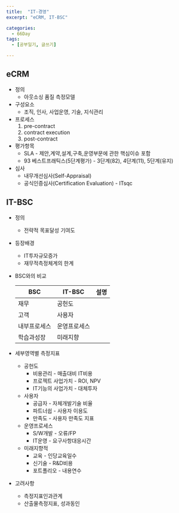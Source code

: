 ```yaml
---
title:  "IT-경영"
excerpt: "eCRM, IT-BSC"

categories:
  - 66Day
tags:
  - [공부일기, 글쓰기]

---
```




## eCRM
- 정의
	- 아웃소싱 품질 측정모델
- 구성요소
	- 조직, 인사, 사업운영, 기술, 지식관리
- 프로세스
	1. pre-contract
	2. contract execution
	3. post-contract
- 평가항목
	- SLA - 제안,계약,설계,구축,운영부문에 관한 핵심이슈 포함
	- 93 베스트프래틱스(5단계평가) - 3단계(82), 4단계(11), 5단계(유지)
- 심사
	- 내무개선심사(Self-Appraisal)
	- 공식인증심사(Certification Evaluation) - ITsqc
	



## IT-BSC

- 정의
	
	- 전략적 목표달성 기여도
- 등장배경
	- IT투자규모증가
	- 재무적측정체계의 한계
- BSC와의 비교

	|BSC|IT-BSC|설명|
	|---|---|---|
	|재무|공헌도||
	|고객|사용자||
	|내부프로세스|운영프로세스||
	|학습과성장|미래지향||
	
- 세부영역별 측정지표
	- 공헌도
		- 비용관리 - 매출대비 IT비용
		- 프로젝트 사업가치 - ROI, NPV
		- IT기능의 사업가치 - 대체투자
	- 사용자
		- 공급자 - 자체개발기술 비율
		- 파트너쉽 - 사용자 이용도
		- 만족도 - 사용자 만족도 지표
	- 운영프로세스
		- S/W개발 - 오류/FP
		- IT운영 - 요구사항대응시간
	- 미래지향적
		- 교육 - 인당교육일수
		- 신기술 - R&D비용
		- 포트폴리오 - 내용연수
	
- 고려사항
	- 측정지표인과관계
	- 산출물측정지표, 성과동인